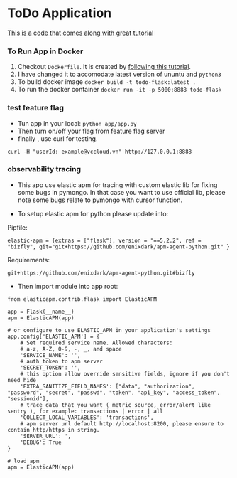 # ToDo Application

[This is a code that comes along with great tutorial](https://medium.com/@bhavaniravi/build-your-1st-python-web-app-with-flask-b039d11f101c)

### To Run App in Docker

1. Checkout `Dockerfile`. It is created by [following this tutorial](https://runnable.com/docker/python/dockerize-your-flask-application).
2. I have changed it to accomodate latest version of ununtu and `python3`
3. To build docker image `docker build -t todo-flask:latest .`
4. To run the docker container `docker run -it -p 5000:8888 todo-flask `

### test feature flag

- Tun app in your local: `python app/app.py`
- Then turn on/off your flag from feature flag server
- finally , use curl for testing. 

`curl -H "userId: example@vccloud.vn" http://127.0.0.1:8888`

### observability tracing


- This app use elastic apm for tracing with custom elastic lib for fixing some bugs in pymongo. In that case you want to use official lib, 
please note some bugs relate to pymongo with cursor function.

- To setup elastic apm for python please update into:

Pipfile:

```
elastic-apm = {extras = ["flask"], version = "==5.2.2", ref = "bizfly", git="git+https://github.com/enixdark/apm-agent-python.git" }
```

Requirements:
```
git+https://github.com/enixdark/apm-agent-python.git#bizfly
```

- Then import module into app root:

```
from elasticapm.contrib.flask import ElasticAPM

app = Flask(__name__)
apm = ElasticAPM(app)

# or configure to use ELASTIC_APM in your application's settings
app.config['ELASTIC_APM'] = {
    # Set required service name. Allowed characters:
    # a-z, A-Z, 0-9, -, _, and space
    'SERVICE_NAME': '',  
    # auth token to apm server
    'SECRET_TOKEN': '',  
    # this option allow override sensitive fields, ignore if you don't need hide 
    'EXTRA_SANITIZE_FIELD_NAMES': ["data", "authorization", "password", "secret", "passwd", "token", "api_key", "access_token", "sessionid"],  
    # trace data that you want ( metric source, error/alert like sentry ), for example: transactions | error | all
    'COLLECT_LOCAL_VARIABLES': 'transactions',
    # apm server url default http://localhost:8200, please ensure to contain http/https in string. 
    'SERVER_URL': ', 
    'DEBUG': True
}

# load apm
apm = ElasticAPM(app)
```